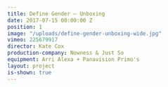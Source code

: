 ```yaml
---
title: Define Gender — Unboxing
date: 2017-07-15 00:00:00 Z
position: 1
image: "/uploads/define-gender-unboxing-wide.jpg"
vimeo: 225679917
director: Kate Cox
production-company: Nowness & Just So
equipment: Arri Alexa + Panavision Primo's
layout: project
is-shown: true
---
```


